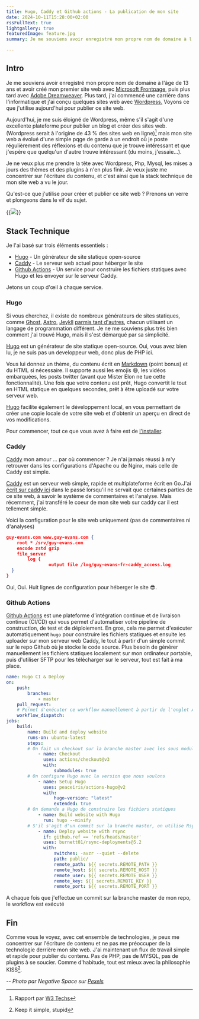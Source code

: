 ```yaml
---
title: Hugo, Caddy et Github actions - La publication de mon site
date: 2024-10-11T15:28:00+02:00
rssFullText: true
lightgallery: true
featuredImage: feature.jpg
summary: Je me souviens avoir enregistré mon propre nom de domaine à l'âge de 13 ans et avoir créé mon premier site web avec [Microsoft Frontpage](https://fr.wikipedia.org/wiki/Microsoft_FrontPage), puis plus tard avec [Adobe Dreamweaver](https://en.wikipedia.org/wiki/Adobe_Dreamweaver). Plus tard, j'ai commencé une carrière dans l'informatique et j'ai conçu quelques sites web avec [Wordpress.](https://wordpress.org/) Voyons ce que j'utilise aujourd'hui pour publier ce site web.

---
```

## Intro
Je me souviens avoir enregistré mon propre nom de domaine à l'âge de 13 ans et avoir créé mon premier site web avec [Microsoft Frontpage](https://fr.wikipedia.org/wiki/Microsoft_FrontPage), puis plus tard avec [Adobe Dreamweaver](https://en.wikipedia.org/wiki/Adobe_Dreamweaver). Plus tard, j'ai commencé une carrière dans l'informatique et j'ai conçu quelques sites web avec [Wordpress.](https://wordpress.org/) Voyons ce que j'utilise aujourd'hui pour publier ce site web.

Aujourd'hui, je me suis éloigné de Wordpress, même s'il s'agit d'une excellente plateforme pour publier un blog et créer des sites web. (Wordpress serait à l'origine de 43 % des sites web en ligne)[^w3] mais mon site web a évolué d'une simple pqge de garde à un endroit où je poste régulièrement des réflexions et du contenu que je trouve intéressant et que j'espère que quelqu'un d'autre trouve intéressant (du moins, j'essaie...).

Je ne veux plus me prendre la tête avec Wordpress, Php, Mysql, les mises a jours des thèmes et des plugins à n'en plus finir. Je veux juste me concentrer sur l'écriture du contenu, et c'est ainsi que la stack technique de mon site web a vu le jour. 

[^w3]: Rapport par [W3 Techs](https://w3techs.com/technologies/overview/content_management)

Qu'est-ce que j'utilise pour créer et publier ce site web ? Prenons un verre et plongeons dans le vif du sujet.

{{<image src="/img/bbt-penny-drinkswebp.webp">}}

## Stack Technique

Je l'ai basé sur trois éléments essentiels :

* [Hugo](https://gohugo.io/) - Un générateur de site statique open-source
* [Caddy](https://caddyserver.com/) - Le serveur web actuel pour héberger le site
* [Github Actions](https://github.com/features/actions) - Un service pour construire les fichiers statiques avec Hugo et les envoyer sur le serveur Caddy.

Jetons un coup d'œil à chaque service.

### Hugo

Si vous cherchez, il existe de nombreux générateurs de sites statiques, comme [Ghost](https://ghost.org/), [Astro](https://astro.build/), [Jeykll](https://jekyllrb.com/) [parmis tant d'autres](https://jamstack.org/generators), chacun utilisant un langage de programmation différent. Je ne me souviens plus très bien comment j'ai trouvé Hugo, mais il s'est démarqué par sa simplicité.

[Hugo](https://gohugo.io/) est un générateur de site statique open-source. Oui, vous avez bien lu, je ne suis pas un developpeur web, donc plus de PHP ici. 

Vous lui donnez un thème, du contenu écrit en [Markdown](https://www.markdownguide.org/) (point bonus) et du HTML si nécessaire. Il supporte aussi les emojis :smile:, les vidéos embarquées, les posts twitter (avant que Mister Elon ne tue cette fonctionnalité). Une fois que votre contenu est prêt, Hugo convertit le tout en HTML statique en quelques secondes, prêt à être uploadé sur votre serveur web.

[Hugo](https://gohugo.io/) facilite également le développement local, en vous permettant de créer une copie locale de votre site web et d'obtenir un aperçu en direct de vos modifications.

Pour commencer, tout ce que vous avez à faire est de [l'installer](https://gohugo.io/getting-started/quick-start/).

### Caddy

[Caddy](https://caddyserver.com/) mon amour ... par où commencer ? Je n'ai jamais réussi à m'y retrouver dans les configurations d'Apache ou de Nginx, mais celle de Caddy est simple.

[Caddy](https://caddyserver.com/) est un serveur web simple, rapide et multiplateforme écrit en Go.J'ai [écrit sur caddy ici](https://guy-evans.com/fr/posts/2023-04-23_a-look-at-caddy-a-simple-and-fast-web-server/) dans le passé lorsqu'il ne servait que certaines parties de ce site web, à savoir le système de commentaires et l'analyse. Mais récemment, j'ai transféré le coeur de mon site web sur caddy car il est tellement simple.

Voici la configuration pour le site web uniquement (pas de commentaires ni d'analyses)

```json {title=Caddyfile}
guy-evans.com www.guy-evans.com {
	root * /srv/guy-evans.com
	encode zstd gzip
	file_server
        log {
                output file /log/guy-evans-fr-caddy_access.log
  }
}
```

Oui, Oui. Huit lignes de configuration pour héberger le site :sunglasses:.

### Github Actions

[Github Actions](https://github.com/features/actions) est une plateforme d'intégration continue et de livraison continue (CI/CD) qui vous permet d'automatiser votre pipeline de construction, de test et de déploiement. 
En gros, cela me permet d'exécuter automatiquement ``hugo`` pour construire les fichiers statiques et ensuite les uploader sur mon serveur web Caddy, le tout à partir d'un simple commit sur le repo Github où je stocke le code source. 
Plus besoin de générer manuellement les fichiers statiques localement sur mon ordinateur portable, puis d'utiliser SFTP pour les télécharger sur le serveur, tout est fait à ma place.

```yaml {open=true}
name: Hugo CI & Deploy
on:
    push:
        branches:
            - master
    pull_request:
    # Permet d'exécuter ce workflow manuellement à partir de l'onglet Actions
    workflow_dispatch:
jobs:
    build:
        name: Build and deploy website
        runs-on: ubuntu-latest
        steps:
        # On fait un checkout sur la branche master avec les sous modules
            - name: Checkout
              uses: actions/checkout@v3
              with:
                  submodules: true
        # On configure Hugo avec la version que nous voulons
            - name: Setup Hugo
              uses: peaceiris/actions-hugo@v2
              with:
                  hugo-version: "latest"
                  extended: true
        # On demande a Hugo de construire les fichiers statiques
            - name: Build website with Hugo
              run: hugo --minify
        # S'il s'agit d'un commit sur la branche master, on utilise Rsync pour envoyer les fichiers au serveur web en utilisant les secrets pour se connecter.
            - name: Deploy website with rsync
              if: github.ref == 'refs/heads/master'
              uses: burnett01/rsync-deployments@5.2
              with:
                  switches: -avzr --quiet --delete
                  path: public/
                  remote_path: ${{ secrets.REMOTE_PATH }}
                  remote_host: ${{ secrets.REMOTE_HOST }}
                  remote_user: ${{ secrets.REMOTE_USER }}
                  remote_key: ${{ secrets.REMOTE_KEY }}
                  remote_port: ${{ secrets.REMOTE_PORT }}
```

A chaque fois que j'effectue un commit sur la branche master de mon repo, le workflow 
est exécuté

## Fin
Comme vous le voyez, avec cet ensemble de technologies, je peux me concentrer sur l'écriture de contenu et ne pas me préoccuper de la technologie derrière mon site web. J'ai maintenant un flux de travail simple et rapide pour publier du contenu. Pas de PHP, pas de MYSQL, pas de plugins à se soucier. Comme d'habitude, tout est mieux avec la philosophie KISS[^kiss].

[^kiss]: Keep it simple, stupid

--
_Photo par Negative Space sur [Pexels](https://www.pexels.com/photo/gray-laptop-computer-showing-html-codes-in-shallow-focus-photography-160107/)_